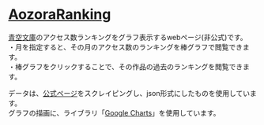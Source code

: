 # [AozoraRanking](https://pecology.github.io/AozoraRanking/)
[青空文庫](https://www.aozora.gr.jp/)のアクセス数ランキングをグラフ表示するwebページ(非公式)です。  
・月を指定すると、その月のアクセス数のランキングを棒グラフで閲覧できます。  
・棒グラフをクリックすることで、その作品の過去のランキングを閲覧できます。  
  
データは、[公式ページ](https://www.aozora.gr.jp/access_ranking/)をスクレイピングし、json形式にしたものを使用しています。  
グラフの描画に、ライブラリ「[Google Charts](https://developers.google.com/chart/)」を使用しています。
